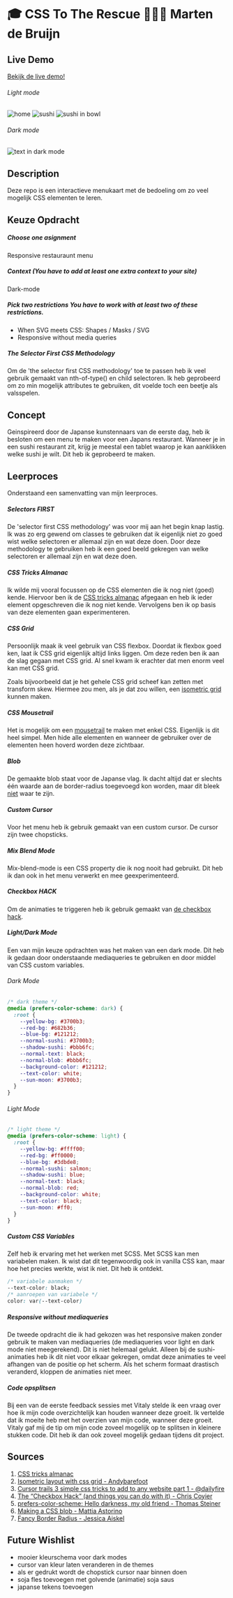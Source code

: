 # 🎓 CSS To The Rescue 👨🏻‍💻 Marten de Bruijn

## Live Demo

[Bekijk de live demo!](https://martendebruijn.github.io/css-to-the-rescue-1920/)

###### Light mode
![home](./readme-img/home.png)
![sushi](./readme-img/sushi-light.png)
![sushi in bowl](./readme-img/sushi-in-bowl.png)
###### Dark mode
![text in dark mode](./readme-img/sushi-text-dark.png)

## Description

Deze repo is een interactieve menukaart met de bedoeling om zo veel mogelijk CSS elementen te leren.

## Keuze Opdracht

##### Choose one asignment

Responsive restauraunt menu

##### Context (You have to add at least one extra context to your site)

Dark-mode

##### Pick two restrictions You have to work with at least two of these restrictions.

- When SVG meets CSS: Shapes / Masks / SVG
- Responsive without media queries

##### The Selector First CSS Methodology

Om de 'the selector first CSS methodology' toe te passen heb ik veel gebruik gemaakt van nth-of-type() en child selectoren. Ik heb geprobeerd om zo min mogelijk attributes te gebruiken, dit voelde toch een beetje als valsspelen.

## Concept
Geinspireerd door de Japanse kunstennaars van de eerste dag, heb ik besloten om een menu te maken voor een Japans restaurant. Wanneer je in een sushi restaurant zit, krijg je meestal een tablet waarop je kan aanklikken welke sushi je wilt. Dit heb ik geprobeerd te maken.

## Leerproces
Onderstaand een samenvatting van mijn leerproces.

##### Selectors FIRST
De 'selector first CSS methodology' was voor mij aan het begin knap lastig. Ik was zo erg gewend om classes te gebruiken dat ik eigenlijk niet zo goed wist welke selectoren er allemaal zijn en wat deze doen. Door deze methodology te gebruiken heb ik een goed beeld gekregen van welke selectoren er allemaal zijn en wat deze doen.

##### CSS Tricks Almanac
Ik wilde mij vooral focussen op de CSS elementen die ik nog niet (goed) kende. Hiervoor ben ik de [CSS tricks almanac](https://css-tricks.com/almanac/) afgegaan en heb ik ieder element opgeschreven die ik nog niet kende. Vervolgens ben ik op basis van deze elementen gaan experimenteren.

##### CSS Grid
Persoonlijk maak ik veel gebruik van CSS flexbox. Doordat ik flexbox goed ken, laat ik CSS grid eigenlijk altijd links liggen. Om deze reden ben ik aan de slag gegaan met CSS grid. Al snel kwam ik erachter dat men enorm veel kan met CSS grid. 

Zoals bijvoorbeeld dat je het gehele CSS grid scheef kan zetten met transform skew. Hiermee zou men, als je dat zou willen, een [isometric grid](https://codepen.io/andybarefoot/post/isometric-layout-with-css-grid) kunnen maken. 

##### CSS Mousetrail
Het is mogelijk om een [mousetrail](https://medium.com/@dailyfire/cursor-trails-3-simple-css-tricks-to-add-to-any-website-part-1-64750798583c) te maken met enkel CSS. Eigenlijk is dit heel simpel. Men hide alle elementen en wanneer de gebruiker over de elementen heen hoverd worden deze zichtbaar.

##### Blob
De gemaakte blob staat voor de Japanse vlag. Ik dacht altijd dat er slechts één waarde aan de border-radius toegevoegd kon worden, maar dit bleek [niet](https://dev.to/equinusocio/making-a-css-blob-37nb) waar te zijn.

##### Custom Cursor
Voor het menu heb ik gebruik gemaakt van een custom cursor. De cursor zijn twee chopsticks.

##### Mix Blend Mode
Mix-blend-mode is een CSS property die ik nog nooit had gebruikt. Dit heb ik dan ook in het menu verwerkt en mee geexperimenteerd.

##### Checkbox HACK
Om de animaties te triggeren heb ik gebruik gemaakt van [de checkbox hack](https://css-tricks.com/the-checkbox-hack/).

##### Light/Dark Mode
Een van mijn keuze opdrachten was het maken van een dark mode. Dit heb ik gedaan door onderstaande mediaqueries te gebruiken en door middel van CSS custom variables.

###### Dark Mode
```css
/* dark theme */
@media (prefers-color-scheme: dark) {
  :root {
    --yellow-bg: #3700b3;
    --red-bg: #682b36;
    --blue-bg: #121212;
    --normal-sushi: #3700b3;
    --shadow-sushi: #bbb6fc;
    --normal-text: black;
    --normal-blob: #bbb6fc;
    --background-color: #121212;
    --text-color: white;
    --sun-moon: #3700b3;
  }
}
```
###### Light Mode
```css
/* light theme */
@media (prefers-color-scheme: light) {
  :root {
    --yellow-bg: #ffff00;
    --red-bg: #ff0000;
    --blue-bg: #3dbde8;
    --normal-sushi: salmon;
    --shadow-sushi: blue;
    --normal-text: black;
    --normal-blob: red;
    --background-color: white;
    --text-color: black;
    --sun-moon: #ff0;
  }
}
```

##### Custom CSS Variables
Zelf heb ik ervaring met het werken met SCSS. Met SCSS kan men variabelen maken. Ik wist dat dit tegenwoordig ook in vanilla CSS kan, maar hoe het precies werkte, wist ik niet. Dit heb ik ontdekt.

```css
/* variabele aanmaken */
--text-color: black;
/* aanroepen van variabele */
color: var(--text-color)
```

##### Responsive without mediaqueries
De tweede opdracht die ik had gekozen was het responsive maken zonder gebruik te maken van mediaqueries (de mediaqueries voor light en dark mode niet meegerekend). Dit is niet helemaal gelukt. Alleen bij de sushi-animaties heb ik dit niet voor elkaar gekregen, omdat deze animaties te veel afhangen van de positie op het scherm. Als het scherm formaat drastisch veranderd, kloppen de animaties niet meer.

##### Code opsplitsen
Bij een van de eerste feedback sessies met Vitaly stelde ik een vraag over hoe ik mijn code overzichtelijk kan houden wanneer deze groeit. Ik vertelde dat ik moeite heb met het overzien van mijn code, wanneer deze groeit. Vitaly gaf mij de tip om mijn code zoveel mogelijk op te splitsen in kleinere stukken code. Dit heb ik dan ook zoveel mogelijk gedaan tijdens dit project. 

## Sources
1. [CSS tricks almanac](https://css-tricks.com/almanac/)
1. [Isometric layout with css grid - Andybarefoot](https://codepen.io/andybarefoot/post/isometric-layout-with-css-grid)
2. [Cursor trails 3 simple css tricks to add to any website part 1 - @dailyfire](https://medium.com/@dailyfire/cursor-trails-3-simple-css-tricks-to-add-to-any-website-part-1-64750798583c)
3. [The “Checkbox Hack” (and things you can do with it) - Chris Coyier](https://css-tricks.com/the-checkbox-hack/)
3. [prefers-color-scheme: Hello darkness, my old friend - Thomas Steiner](https://web.dev/prefers-color-scheme/)
3. [Making a CSS blob - Mattia Astorino](https://dev.to/equinusocio/making-a-css-blob-37nb)
3. [Fancy Border Radius - Jessica Aiskel](https://codepen.io/Ninaiskel/pen/MWWgMwL)

## Future Wishlist
- mooier kleurschema voor dark modes
- cursor van kleur laten veranderen in de themes
- als er gedrukt wordt de chopstick cursor naar binnen doen
- soja fles toevoegen met golvende (animatie) soja saus
- japanse tekens toevoegen
